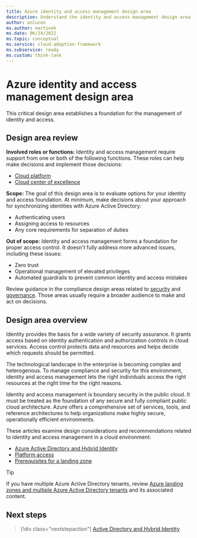 ```yaml
---
title: Azure identity and access management design area
description: Understand the identity and access management design area as part of the Azure landing zone design areas.
author: anlucen
ms.author: martinek
ms.date: 06/24/2022
ms.topic: conceptual
ms.service: cloud-adoption-framework
ms.subservice: ready
ms.custom: think-tank
---
```


# Azure identity and access management design area

This critical design area establishes a foundation for the management of identity and access.

## Design area review

**Involved roles or functions:** Identity and access management require support from one or both of the following functions. These roles can help make decisions and implement those decisions:

- [Cloud platform](../../../organize/cloud-platform.md)
- [Cloud center of excellence](../../../organize/cloud-center-of-excellence.md)

**Scope:** The goal of this design area is to evaluate options for your identity and access foundation. At minimum, make decisions about your approach for synchronizing identities with Azure Active Directory:

- Authenticating users
- Assigning access to resources
- Any core requirements for separation of duties

**Out of scope:** Identity and access management forms a foundation for proper access control. It doesn't fully address more advanced issues, including these issues:

- Zero trust
- Operational management of elevated privileges
- Automated guardrails to prevent common identity and access mistakes

Review guidance in the compliance design areas related to [security](./security.md) and [governance](./governance.md). Those areas usually require a broader audience to make and act on decisions.

## Design area overview

Identity provides the basis for a wide variety of security assurance. It grants access based on identity authentication and authorization controls in cloud services. Access control protects data and resources and helps decide which requests should be permitted.

The technological landscape in the enterprise is becoming complex and heterogenous. To manage compliance and security for this environment, identity and access management lets the right individuals access the right resources at the right time for the right reasons.

Identity and access management is boundary security in the public cloud. It must be treated as the foundation of any secure and fully compliant public cloud architecture. Azure offers a comprehensive set of services, tools, and reference architectures to help organizations make highly secure, operationally efficient environments.

These articles examine design considerations and recommendations related to identity and access management in a cloud environment:

- [Azure Active Directory and Hybrid Identity](identity-access-active-directory-hybrid-identity.md)
- [Platform access](identity-access-platform-access.md)
- [Prerequisites for a landing zone](identity-access-landing-zones.md)

>[!TIP]
> If you have multiple Azure Active Directory tenants, review [Azure landing zones and multiple Azure Active Directory tenants](multi-tenant/overview.md) and its associated content.

## Next steps

> [!div class="nextstepaction"]
> [Active Directory and Hybrid Identity](identity-access-active-directory-hybrid-identity.md)
